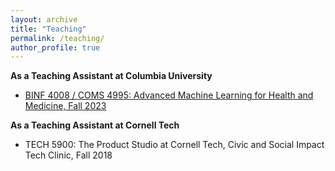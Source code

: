 ```yaml
---
layout: archive
title: "Teaching"
permalink: /teaching/
author_profile: true
---
```


**As a Teaching Assistant at Columbia University**
- [BINF 4008 / COMS 4995: Advanced Machine Learning for Health and Medicine, Fall 2023](https://reaim-lab.github.io/binf4008.html/)

**As a Teaching Assistant at Cornell Tech**
- TECH 5900: The Product Studio at Cornell Tech, Civic and Social Impact Tech Clinic, Fall 2018

